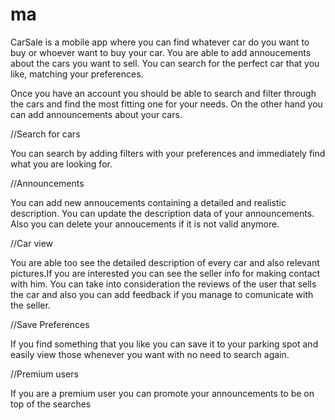 # ma

CarSale is a mobile app where you can find whatever car do you want to buy or whoever want to buy your car. You are able to add annoucements about the cars you want to sell. You can search for the perfect car that you like, matching your preferences. 

Once you have an account you should be able to search and filter through the cars and find the most fitting one for your needs.
On the other hand you can add announcements about your cars.

//Search for cars

You can search by adding filters with your preferences and immediately find what you are looking for.

//Announcements

You can add new annoucements containing a detailed and realistic description. You can update the description data of your announcements.
Also you can delete your annoucements if it is not valid anymore.

//Car view

You are able too see the detailed description of every car and also relevant pictures.If you are interested you can see the seller info for making contact with him. You can take into consideration the reviews of the user that sells the car and also you can add feedback if you manage to comunicate with the seller.

//Save Preferences

If you find something that you like you can save it to your parking spot and easily view those whenever you want with no need to search again.

//Premium users

If you are a premium user you can promote your announcements to be on top of the searches
